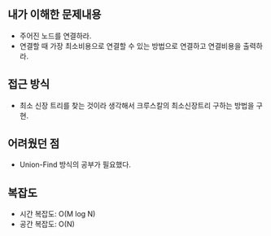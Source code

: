 ## 내가 이해한 문제내용

* 주어진 노드를 연결하라.
* 연결할 때 가장 최소비용으로 연결할 수 있는 방법으로 연결하고 연결비용을 출력하라.

## 접근 방식

* 최소 신장 트리를 찾는 것이라 생각해서 크루스칼의 최소신장트리 구하는 방법을 구현.


## 어려웠던 점

* Union-Find 방식의 공부가 필요했다.

## 복잡도

* 시간 복잡도: O(M log N)
* 공간 복잡도: O(N) 
